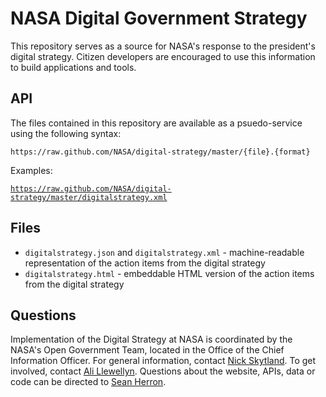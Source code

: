 NASA Digital Government Strategy
===========================

This repository serves as a source for NASA's response to the president's digital strategy. Citizen developers are encouraged to use this information to build applications and tools.

API
---

The files contained in this repository are available as a psuedo-service using the following syntax:

`https://raw.github.com/NASA/digital-strategy/master/{file}.{format}`

Examples:

[`https://raw.github.com/NASA/digital-strategy/master/digitalstrategy.xml`](https://raw.github.com/NASA/digital-strategy/master/digitalstrategy.xml)

Files
-----

* `digitalstrategy.json` and `digitalstrategy.xml` - machine-readable representation of the action items from the digital strategy
* `digitalstrategy.html` - embeddable HTML version of the action items from the digital strategy

Questions
----

Implementation of the Digital Strategy at NASA is coordinated by the NASA's Open Government Team, located in the Office of the Chief Information Officer. For general information, contact [Nick Skytland](mailto:nicholas.g.skytland@nasa.gov).  To get involved, contact [Ali Llewellyn](alicia.llewellyn-1@nasa.gov).  Questions about the website, APIs, data or code can be directed to [Sean Herron](sean.herron@nasa.gov).


